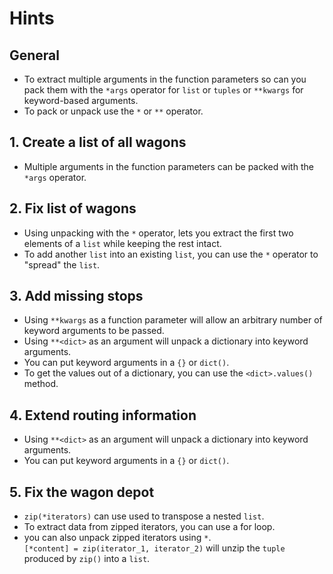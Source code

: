 # Hints

## General

- To extract multiple arguments in the function parameters so can you pack them with the `*args` operator for `list` or `tuples` or `**kwargs` for keyword-based arguments.
- To pack or unpack use the `*` or `**` operator.

## 1. Create a list of all wagons

- Multiple arguments in the function parameters can be packed with the `*args` operator.

## 2. Fix list of wagons

- Using unpacking with the `*` operator, lets you extract the first two elements of a `list` while keeping the rest intact.
- To add another `list` into an existing `list`, you can use the `*` operator to "spread" the `list`.

## 3. Add missing stops

- Using `**kwargs` as a function parameter will allow an arbitrary number of keyword arguments to be passed.
- Using `**<dict>` as an argument will unpack a dictionary into keyword arguments.
- You can put keyword arguments in a `{}` or `dict()`.
- To get the values out of a dictionary, you can use the `<dict>.values()` method.

## 4. Extend routing information

- Using `**<dict>` as an argument will unpack a dictionary into keyword arguments.
- You can put keyword arguments in a `{}` or `dict()`.

## 5. Fix the wagon depot

- `zip(*iterators)` can use used to transpose a nested `list`.
- To extract data from zipped iterators, you can use a for loop.
- you can also unpack zipped iterators using `*`.  
  `[*content] = zip(iterator_1, iterator_2)` will unzip the `tuple` produced by `zip()` into a `list`.